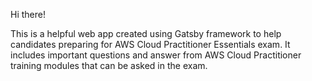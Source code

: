 Hi there!

This is a helpful web app created using Gatsby framework to help candidates preparing for AWS Cloud Practitioner Essentials exam. It includes important questions and answer from AWS Cloud Practitioner training modules that can be asked in the exam.